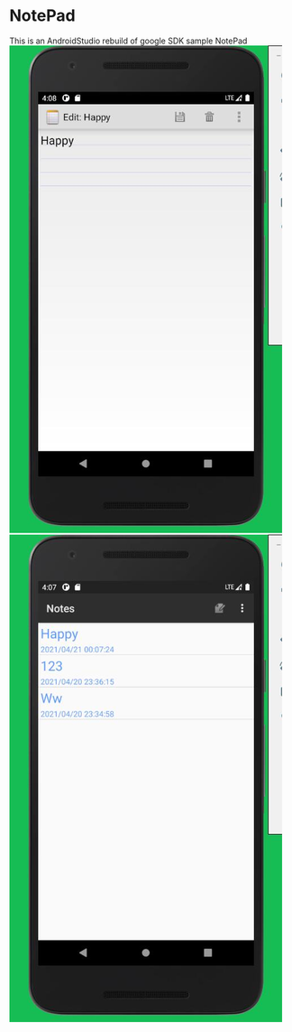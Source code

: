 # NotePad
This is an AndroidStudio rebuild of google SDK sample NotePad
![Image text](http://raw.githubusercontent.com/wongman1974/NotePad-wongman/master/NotePadEditingPage.jpg)
![Image text](http://raw.githubusercontent.com/wongman1974/NotePad-wongman/master/NotePadListPage.jpg)
